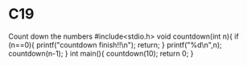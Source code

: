 # C19
Count down the numbers 
#include<stdio.h>
void countdown(int n){
    if (n==0){
    printf("countdown finish!!\n");
    return;
}
printf("%d\n",n);
countdown(n-1);
}
int main(){
    countdown(10);
    return 0;
}
